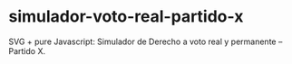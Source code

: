# simulador-voto-real-partido-x
SVG + pure Javascript: Simulador de Derecho a voto real y permanente – Partido X.
